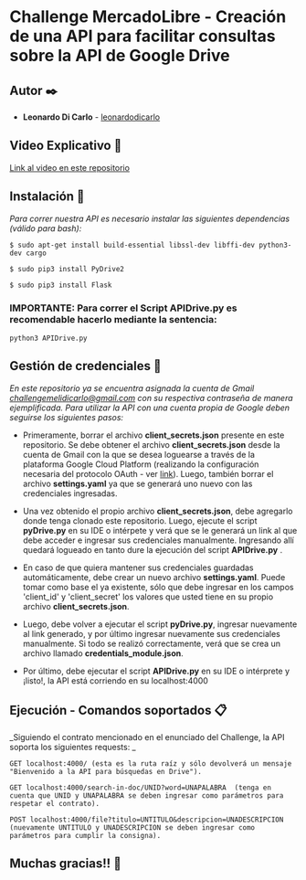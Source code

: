 # Challenge MercadoLibre - Creación de una API para facilitar consultas sobre la API de Google Drive

## Autor ✒️

* **Leonardo Di Carlo** - [leonardodicarlo](https://github.com/leonardodicarlo)


## Video Explicativo 🎥 
[Link al video en este repositorio](https://github.com/leonardodicarlo/ChallengeMeLiAPIDrive/blob/main/VIDEO%20-%20Uso%20de%20la%20API%20y%20casos%20de%20test.mp4)

## Instalación 🔧

_Para correr nuestra API es necesario instalar las siguientes dependencias (válido para bash):_
```
$ sudo apt-get install build-essential libssl-dev libffi-dev python3-dev cargo
```
```
$ sudo pip3 install PyDrive2
```
```
$ sudo pip3 install Flask
```
### IMPORTANTE: Para correr el Script APIDrive.py es recomendable hacerlo mediante la sentencia:
```
python3 APIDrive.py
```

## Gestión de credenciales 🔑

_En este repositorio ya se encuentra asignada la cuenta de Gmail challengemelidicarlo@gmail.com con su respectiva contraseña de manera ejemplificada. Para utilizar la API con una cuenta propia de Google deben seguirse los siguientes pasos:_


* Primeramente, borrar el archivo **client_secrets.json** presente en este repositorio. Se debe obtener el archivo **client_secrets.json** desde la cuenta de Gmail con la que se desea loguearse a través de la plataforma Google Cloud Platform (realizando la configuración necesaria del protocolo OAuth - ver [link](https://developers.google.com/workspace/guides/create-credentials)). Luego, también borrar el archivo **settings.yaml** ya que se generará uno nuevo con las credenciales ingresadas.

* Una vez obtenido el propio archivo **client_secrets.json**, debe agregarlo donde tenga clonado este repositorio. Luego, ejecute el script **pyDrive.py** en su IDE o intérpete y verá que se le generará un link al que debe acceder e ingresar sus credenciales manualmente. Ingresando allí quedará logueado en tanto dure la ejecución del script **APIDrive.py** .

* En caso de que quiera mantener sus credenciales guardadas automáticamente, debe crear un nuevo archivo **settings.yaml**. Puede tomar como base el ya existente, sólo que debe ingresar en los campos 'client_id' y 'client_secret' los valores que usted tiene en su propio archivo **client_secrets.json**.

* Luego, debe volver a ejecutar el script **pyDrive.py**, ingresar nuevamente al link generado, y por último ingresar nuevamente sus credenciales manualmente. Si todo se realizó correctamente, verá que se crea un archivo llamado **credentials_module.json**.

* Por último, debe ejecutar el script **APIDrive.py** en su IDE o intérprete y ¡listo!, la API está corriendo en su localhost:4000

## Ejecución - Comandos soportados 📋

_Siguiendo el contrato mencionado en el enunciado del Challenge, la API soporta los siguientes requests: _

```
GET localhost:4000/ (esta es la ruta raíz y sólo devolverá un mensaje "Bienvenido a la API para búsquedas en Drive").
```
```
GET localhost:4000/search-in-doc/UNID?word=UNAPALABRA  (tenga en cuenta que UNID y UNAPALABRA se deben ingresar como parámetros para respetar el contrato).
```
```
POST localhost:4000/file?titulo=UNTITULO&descripcion=UNADESCRIPCION (nuevamente UNTITULO y UNADESCRIPCION se deben ingresar como parámetros para cumplir la consigna).
```

## Muchas gracias!! 💪


